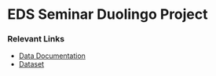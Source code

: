 # EDS Seminar Duolingo Project

### Relevant Links

- [Data Documentation](https://sharedtask.duolingo.com/2018.html)
- [Dataset](https://drive.google.com/file/d/1Tkg5XWji67Q3KmsiaW4tD_QvtqjeY4rj/view)
